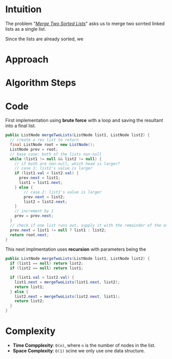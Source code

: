 # Intuition

The problem "*[Merge Two Sorted Lists](https://leetcode.com/problems/merge-two-sorted-lists/)*" asks us to merge two sorrted linked lists as a single list.

Since the lists are already sorted, we

# Approach

# Algorithm Steps

# Code

First implementation using **brute force** with a loop and saving the resultant into a final list.

```java
public ListNode mergeTwoLists(ListNode list1, ListNode list2) {
  // create a res list to return
  final ListNode root = new ListNode();
  ListNode prev = root;
  // base case: both of the lists non-null
  while (list1 != null && list2 != null) {
    // if both are non-null, which head is larger?
    // case 1: list2's value is larger
    if (list1.val < list2.val) {
      prev.next = list1;
      list1 = list1.next;
    } else {
        // case 2: list1's value is larger
        prev.next = list2;
        list2 = list2.next;
    }
    // increment by 1
    prev = prev.next;
  }
  // check if one list runs out, supply it with the remainder of the other
  prev.next = list1 != null ? list1 : list2;
  return root.next;
}
```

This next implmentation uses **recursion**  with parameters being the

```java
public ListNode mergeTwoLists(ListNode list1, ListNode list2) {
  if (list1 == null) return list2;
  if (list2 == null) return list1;

  if (list1.val < list2.val) {
    list1.next = mergeTwoLists(list1.next, list2);
    return list1;
  } else {
    list2.next = mergeTwoLists(list2.next, list1);
    return list2;
  }
}
```

# Complexity

- **Time Compplexity**: `O(n)`, where `n` is the number of nodes in the list.
- **Space Complexity**: `O(1)` scine we only use one data structure.
